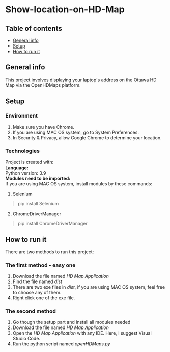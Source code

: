 # Show-location-on-HD-Map
## Table of contents
* [General info](#general-info)
* [Setup](#Setup)
* [How to run it](#How-to-run-it)

## General info
This project involves displaying your laptop's address on the Ottawa HD Map via the OpenHDMaps platform. 

	
## Setup
### Environment
1. Make sure you have Chrome.
2. If you are using MAC OS system, go to System Preferences.
3. In Security & Privacy, allow Google Chrome to determine your location.
### Technologies
Project is created with:<br>
**Language:**<br>
Python version: 3.9<br>
**Modules need to be imported:**<br>
If you are using MAC OS system, install modules by these commands:
1. Selenium<br>
> pip install Selenium
2. ChromeDriverManager<br>
> pip install ChromeDriverManager


## How to run it
There are two methods to run this project:
### The first method - easy one
1. Download the file named *HD Map Application*
2. Find the file named *dist*
3. There are two exe files in *dist*, if you are using MAC OS system, feel free to choose any of them.
4. Right click one of the exe file.
### The second method
1. Go though the setup part and install all modules needed
2. Download the file named *HD Map Application*
3. Open the *HD Map Application* with any IDE. Here, I suggest Visual Studio Code.
4. Run the python script named *openHDMaps.py*

